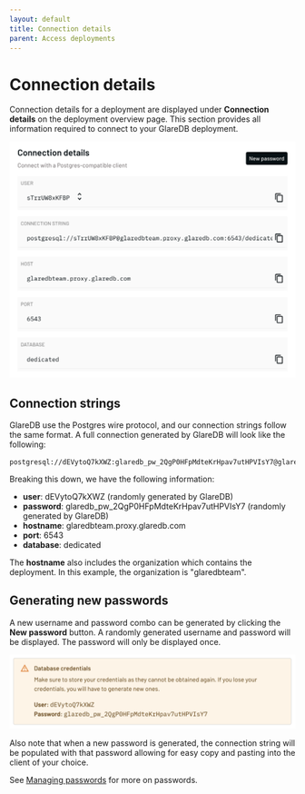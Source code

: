 ```yaml
---
layout: default
title: Connection details
parent: Access deployments
---
```


# Connection details

Connection details for a deployment are displayed under **Connection details**
on the deployment overview page. This section provides all information required
to connect to your GlareDB deployment.

![Connection details]

## Connection strings

GlareDB use the Postgres wire protocol, and our connection strings follow the
same format. A full connection generated by GlareDB will look like the
following:

```
postgresql://dEVytoQ7kXWZ:glaredb_pw_2QgP0HFpMdteKrHpav7utHPVIsY7@glaredbteam.proxy.glaredb.com:6543/dedicated
```

Breaking this down, we have the following information:

- **user**: dEVytoQ7kXWZ (randomly generated by GlareDB)
- **password**: glaredb_pw_2QgP0HFpMdteKrHpav7utHPVIsY7 (randomly generated by
  GlareDB)
- **hostname**: glaredbteam.proxy.glaredb.com
- **port**: 6543
- **database**: dedicated

The **hostname** also includes the organization which contains the deployment.
In this example, the organization is "glaredbteam".

## Generating new passwords

A new username and password combo can be generated by clicking the **New
password** button. A randomly generated username and password will be displayed.
The password will only be displayed once.

![New password]

Also note that when a new password is generated, the connection string will be
populated with that password allowing for easy copy and pasting into the client
of your choice.

See [Managing passwords] for more on passwords.

[Managing passwords]: /docs/connect/managing-passwords
[Connection details]: /assets/images/connection-details.png
[New password]: /assets/images/new-password.png

